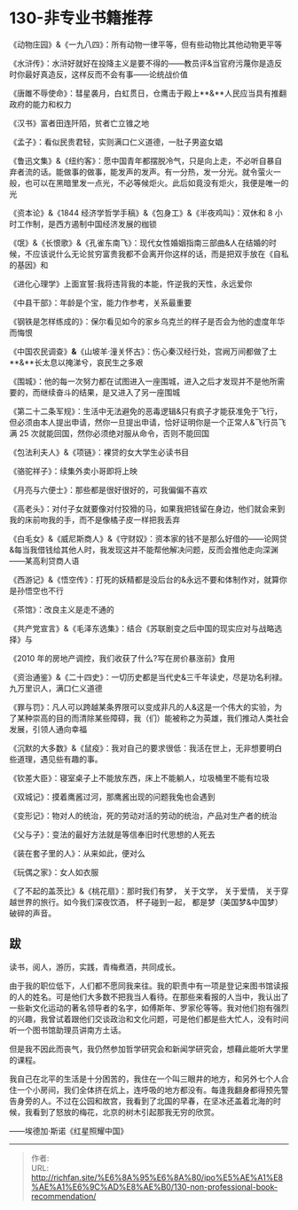# 130-非专业书籍推荐

《动物庄园》&amp;《一九八四》：所有动物一律平等，但有些动物比其他动物更平等

《水浒传》：水浒好就好在投降主义是要不得的——教员评&amp;当官府污蔑你是造反时你最好真造反，这样反而不会有事——论统战价值

《唐雎不辱使命》：彗星袭月，白虹贯日，仓鹰击于殿上**&amp;**人民应当具有推翻政府的能力和权力

《汉书》富者田连阡陌，贫者亡立锥之地

《孟子》：看似民贵君轻，实则满口仁义道德，一肚子男盗女娼

《鲁迅文集》&amp;《纽约客》：愿中国青年都摆脱冷气，只是向上走，不必听自暴自弃者流的话。能做事的做事，能发声的发声。有一分热，发一分光。就令萤火一般，也可以在黑暗里发一点光，不必等候炬火。此后如竟没有炬火，我便是唯一的光

《资本论》&amp;《1844 经济学哲学手稿》&amp;《包身工》&amp;《半夜鸡叫》：双休和 8 小时工作制，是西方遏制中国经济发展的枷锁

《氓》&amp;《长恨歌》&amp;《孔雀东南飞》：现代女性婚姻指南三部曲&amp;人在结婚的时候，不应该说什么无论贫穷富贵我都不会离开你这样的话，而是把双手放在《自私的基因》和

《进化心理学》上面宣誓:我将违背我的本能，忤逆我的天性，永远爱你

《中县干部》：年龄是个宝，能力作参考，关系最重要

《钢铁是怎样练成的》：保尔看见如今的家乡乌克兰的样子是否会为他的虚度年华而悔恨

《中国农民调查》**&amp;**《山坡羊·潼关怀古》：伤心秦汉经行处，宫阙万间都做了土**&amp;**长太息以掩涕兮，哀民生之多艰

《围城》：他的每一次努力都在试图进入一座围城，进入之后才发现并不是他所需要的，而继续奋斗的结果，是又进入了另一座围城

《第二十二条军规》：生活中无法避免的恶毒逻辑&amp;只有疯子才能获准免于飞行，但必须由本人提出申请，然你一旦提出申请，恰好证明你是一个正常人&amp;飞行员飞满 25 次就能回国，然你必须绝对服从命令，否则不能回国

《包法利夫人》&amp;《项链》：裸贷的女大学生必读书目

《骆驼祥子》：续集外卖小哥即将上映

《月亮与六便士》：那些都是很好很好的，可我偏偏不喜欢

《高老头》：对付子女就要像对付狡猾的马，如果我把钱留在身边，他们就会来到我的床前吻我的手，而不是像橘子皮一样把我丢弃

《白毛女》&amp;《威尼斯商人》&amp;《守财奴》：资本家的钱不是那么好借的——论网贷&amp;每当我借钱给其他人时，我发现这并不能帮他解决问题，反而会推他走向深渊——某高利贷商人语

《西游记》&amp;《悟空传》：打死的妖精都是没后台的&amp;永远不要和体制作对，就算你是孙悟空也不行

《茶馆》：改良主义是走不通的

《共产党宣言》&amp;《毛泽东选集》：结合《苏联剧变之后中国的现实应对与战略选择》与

《2010 年的房地产调控，我们收获了什么?写在房价暴涨前》食用

《资治通鉴》&amp;《二十四史》：一切历史都是当代史&amp;三千年读史，尽是功名利禄。九万里识人，满口仁义道德

《罪与罚》：凡人可以跨越某条界限可以变成非凡的人&amp;这是一个伟大的实验，为了某种崇高的目的而清除某些障碍，我（们）能被称之为英雄，我们推动人类社会发展，引领人通向幸福

《沉默的大多数》&amp;《鼠疫》：我对自己的要求很低：我活在世上，无非想要明白些道理，遇见些有趣的事。

《钦差大臣》：寝室桌子上不能放东西，床上不能躺人，垃圾桶里不能有垃圾

《双城记》：摸着鹰酱过河，那鹰酱出现的问题我兔也会遇到

《变形记》：物对人的统治，死的劳动对活的劳动的统治，产品对生产者的统治

《父与子》：变法的最好方法就是等信奉旧时代思想的人死去

《装在套子里的人》：从来如此，便对么

《玩偶之家》：女人如衣服

《了不起的盖茨比》&amp;《桃花扇》：那时我们有梦， 关于文学， 关于爱情， 关于穿越世界的旅行。如今我们深夜饮酒， 杯子碰到一起， 都是梦（美国梦&amp;中国梦）破碎的声音。

## 跋

读书，阅人，游历，实践，青梅煮酒，共同成长。

由于我的职位低下，人们都不愿同我来往。我的职责中有一项是登记来图书馆读报的人的姓名。可是他们大多数不把我当人看待。在那些来看报的人当中，我认出了一些新文化运动的著名领导者的名字，如傅斯年、罗家伦等等。我对他们抱有强烈的兴趣，我曾试着跟他们交谈政治和文化问题，可是他们都是些大忙人，没有时间听一个图书馆助理员讲南方土话。

但是我不因此而丧气，我仍然参加哲学研究会和新闻学研究会，想藉此能听大学里的课程。

我自己在北平的生活是十分困苦的，我住在一个叫三眼井的地方，和另外七个人合住一个小房间，我们全体挤在炕上，连呼吸的地方都没有。每逢我翻身都得预先警告身旁的人。不过在公园和故宫，我看到了北国的早春，在坚冰还盖着北海的时 候，我看到了怒放的梅花，北京的树木引起那我无穷的欣赏。

——埃德加·斯诺《红星照耀中国》

---

> 作者:   
> URL: http://richfan.site/%E6%8A%95%E6%8A%80/ipo%E5%AE%A1%E8%AE%A1%E6%9C%AD%E8%AE%B0/130-non-professional-book-recommendation/  

